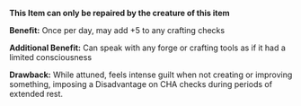 **This Item can only be repaired by the creature of this item**


**Benefit:** Once per day, may add +5 to any crafting checks

**Additional Benefit:** Can speak with any forge or crafting tools as if it had a limited consciousness

**Drawback:** While attuned, feels intense guilt when not creating or improving something, imposing a Disadvantage on CHA checks during periods of extended rest.